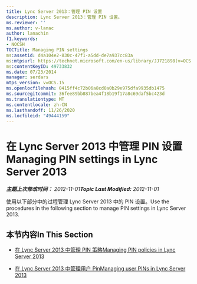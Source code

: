 ```yaml
---
title: Lync Server 2013：管理 PIN 设置
description: Lync Server 2013：管理 PIN 设置。
ms.reviewer: ''
ms.author: v-lanac
author: lanachin
f1.keywords:
- NOCSH
TOCTitle: Managing PIN settings
ms:assetid: d4a104e2-830c-47f1-a5dd-de7a937cc83a
ms:mtpsurl: https://technet.microsoft.com/en-us/library/JJ721898(v=OCS.15)
ms:contentKeyID: 49733832
ms.date: 07/23/2014
manager: serdars
mtps_version: v=OCS.15
ms.openlocfilehash: 0415ff4c72b06a8cd0a0b29e975dfa9935db1475
ms.sourcegitcommit: 36fee89bb887bea4f18b19f17a8c69daf5bc423d
ms.translationtype: MT
ms.contentlocale: zh-CN
ms.lasthandoff: 11/26/2020
ms.locfileid: "49444159"
---
```

# <a name="managing-pin-settings-in-lync-server-2013"></a><span data-ttu-id="49ea4-103">在 Lync Server 2013 中管理 PIN 设置</span><span class="sxs-lookup"><span data-stu-id="49ea4-103">Managing PIN settings in Lync Server 2013</span></span>

<div data-xmlns="http://www.w3.org/1999/xhtml">

<div class="topic" data-xmlns="http://www.w3.org/1999/xhtml" data-msxsl="urn:schemas-microsoft-com:xslt" data-cs="https://msdn.microsoft.com/">

<div data-asp="https://msdn2.microsoft.com/asp">



</div>

<div id="mainSection">

<div id="mainBody"><span data-ttu-id="49ea4-104">

<span> </span></span><span class="sxs-lookup"><span data-stu-id="49ea4-104">

<span> </span></span></span>

<span data-ttu-id="49ea4-105">_**主题上次修改时间：** 2012-11-01_</span><span class="sxs-lookup"><span data-stu-id="49ea4-105">_**Topic Last Modified:** 2012-11-01_</span></span>

<span data-ttu-id="49ea4-106">使用以下部分中的过程管理 Lync Server 2013 中的 PIN 设置。</span><span class="sxs-lookup"><span data-stu-id="49ea4-106">Use the procedures in the following section to manage PIN settings in Lync Server 2013.</span></span>

<div>

## <a name="in-this-section"></a><span data-ttu-id="49ea4-107">本节内容</span><span class="sxs-lookup"><span data-stu-id="49ea4-107">In This Section</span></span>

  - [<span data-ttu-id="49ea4-108">在 Lync Server 2013 中管理 PIN 策略</span><span class="sxs-lookup"><span data-stu-id="49ea4-108">Managing PIN policies in Lync Server 2013</span></span>](lync-server-2013-managing-pin-policies.md)

  - [<span data-ttu-id="49ea4-109">在 Lync Server 2013 中管理用户 Pin</span><span class="sxs-lookup"><span data-stu-id="49ea4-109">Managing user PINs in Lync Server 2013</span></span>](lync-server-2013-managing-user-pins.md)

<span data-ttu-id="49ea4-110"></div>

</div>

<span> </span>

</div>

</div>

</span><span class="sxs-lookup"><span data-stu-id="49ea4-110"></div>

</div>

<span> </span>

</div>

</div>

</span></span></div>

